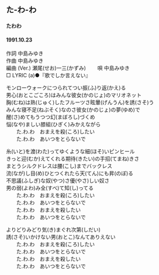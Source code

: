 ## た-わ-わ
#### たわわ
#### 1991.10.23 


作詞     中島みゆき  
作曲      中島みゆき  
編曲 (Ver.) 瀬尾(せお)一三(かずみ)　　 
唄     中島みゆき   
□ LYRIC (a)●『歌でしか言えない』  　
  
  
モンローウォークにつられてつい振(ふ)り返(かえ)る  
男心(おとこごころ)はみんな彼女(かのじょ)のマリオネット  
胸(むね)は熟(じゅく)したフルーツさ眩暈(げんうん)を誘(さそ)う  
みんな寝不足(ねぶそく)なのさ彼女(かのじょ)の夢(ゆめ)で  
醒(さ)めてもうつつ幻(まぼろし)づくめ  
悩(なや)ましい膝組(ひぎく)みかえながら  
　　た.わ.わ　おまえを殺(ころ)したい  
　　た.わ.わ　あいつをとらないで  
  
糸(いと)を渡(わた)ってゆくような細(ほそ)いピンヒール  
きっと迎(むか)えてくれる期待(きたい)の手招(てまね)きさ  
まとうシルクドレスは腰(こし)までバックレス  
流(なが)し目(め)ひとつくれたら天(てん)にも昇(のぼ)る  
不思議(ふしぎ)な奴(やつ)さ優(やさ)しい奴さ  
男の弱(よわ)み全(すべ)て知(し)ってる  
　　た.わ.わ　おまえを殺(ころ)したい  
　　た.わ.わ　あいつをとらないで  
　　た.わ.わ　おまえを殺したい  
　　た.わ.わ　あいつをとらないで  
  
よりどりみどり気(き)まぐれ次第(しだい)  
誘(さそ)いかけない男(おとこ)なんてありえない  
　　た.わ.わ　おまえを殺(ころ)したい  
　　た.わ.わ　あいつをとらないで  
　　た.わ.わ　おまえを殺したい  
　　た.わ.わ　あいつをとらないで  